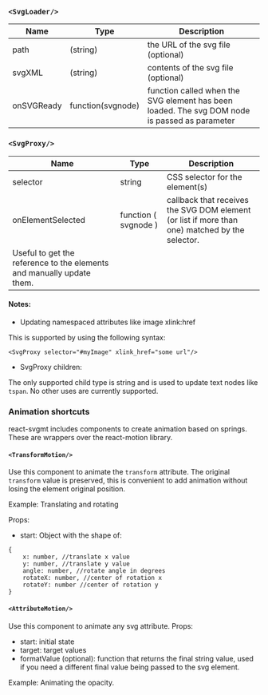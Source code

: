 ### `<SvgLoader/>`

| Name       | Type              | Description                                                                                   |
| ---------- | ----------------- | --------------------------------------------------------------------------------------------- |
| path       | (string)          | the URL of the svg file (optional)                                                            |
| svgXML     | (string)          | contents of the svg file (optional)                                                           |
| onSVGReady | function(svgnode) | function called when the SVG element has been loaded. The svg DOM node is passed as parameter |

### `<SvgProxy/>`

| Name                                                                  | Type                 | Description                                                                                    |
| --------------------------------------------------------------------- | -------------------- | ---------------------------------------------------------------------------------------------- |
| selector                                                              | string               | CSS selector for the element(s)                                                                |
| onElementSelected                                                     | function ( svgnode ) | callback that receives the SVG DOM element (or list if more than one) matched by the selector. |
| Useful to get the reference to the elements and manually update them. |

#### Notes:

* Updating namespaced attributes like image xlink:href

This is supported by using the following syntax:

```
<SvgProxy selector="#myImage" xlink_href="some url"/>
```

* SvgProxy children:

The only supported child type is string and is used to update
text nodes like `tspan`. No other uses are currently supported.

### Animation shortcuts

react-svgmt includes components to create animation based on springs.
These are wrappers over the react-motion library.

#### ```<TransformMotion/>```

Use this component to animate the `transform` attribute.
The original `transform` value is preserved, this is convenient
to add animation without losing the element original position.

Example: Translating and rotating

<script src="https://gist.github.com/hugozap/7e631fcc5591a684bd60ee485e408954.js"></script>

Props:

- start: Object with the shape of:

```
{
    x: number, //translate x value
    y: number, //translate y value
    angle: number, //rotate angle in degrees
    rotateX: number, //center of rotation x
    rotateY: number //center of rotation y
}
```

#### ```<AttributeMotion/>```

Use this component to animate any svg attribute.
Props:

* start: initial state
* target: target values
* formatValue (optional): function that returns the final string value, used if you need a different final value being passed to the svg element.

Example: Animating the opacity.

<script src="https://gist.github.com/hugozap/4ceac468f167b8aabc27db87c87c21b5.js"></script>


